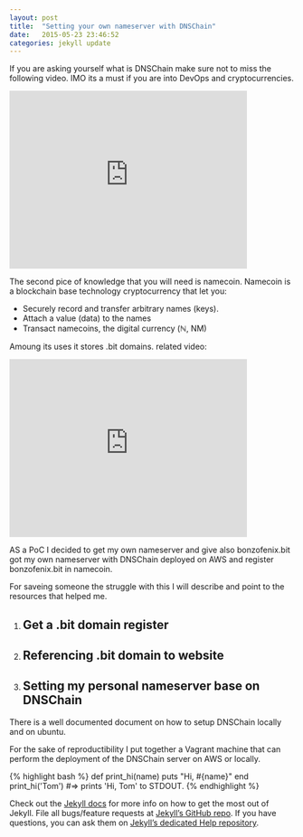 ```yaml
---
layout: post
title:  "Setting your own nameserver with DNSChain"
date:   2015-05-23 23:46:52
categories: jekyll update
---
```


If you are asking yourself what is DNSChain make sure not to miss the following video. IMO its a must if you are into DevOps and cryptocurrencies.

<iframe width="420" height="315" src="http://www.youtube.com/embed/DGe-TOI1180" frameborder="0" allowfullscreen></iframe>

The second pice of knowledge that you will need is namecoin. 
Namecoin is a blockchain base technology cryptocurrency that let you:

- Securely record and transfer arbitrary names (keys).
- Attach a value (data) to the names
- Transact namecoins, the digital currency (ℕ, NM)

Amoung its uses it stores .bit domains.
related video:
<iframe width="420" height="315" src="http://www.youtube.com/embed/iNCxJ-k0A8xY" frameborder="0" allowfullscreen></iframe>



AS a PoC I decided to get my own nameserver and give also bonzofenix.bit got my own nameserver with DNSChain deployed on AWS and register bonzofenix.bit in namecoin.

For saveing someone the struggle with this I will describe and point to the resources that helped me.

1. ## Get a .bit domain register
2. ## Referencing .bit domain to website
3. ## Setting my personal nameserver base on DNSChain

There is a well documented document on how to setup DNSChain locally and on ubuntu.

For the sake of reproductibility I put together a Vagrant machine that can perform the deployment of the DNSChain server on AWS or locally.


{% highlight bash %}
def print_hi(name)
  puts "Hi, #{name}"
end
print_hi('Tom')
#=> prints 'Hi, Tom' to STDOUT.
{% endhighlight %}











Check out the [Jekyll docs][jekyll] for more info on how to get the most out of Jekyll. File all bugs/feature requests at [Jekyll’s GitHub repo][jekyll-gh]. If you have questions, you can ask them on [Jekyll’s dedicated Help repository][jekyll-help].

[jekyll]:      http://jekyllrb.com
[jekyll-gh]:   https://github.com/jekyll/jekyll
[jekyll-help]: https://github.com/jekyll/jekyll-help
